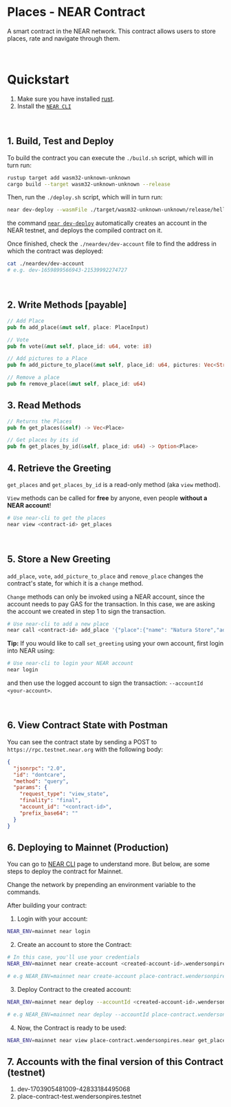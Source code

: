 # Places - NEAR Contract

A smart contract in the NEAR network. This contract allows users to store places, rate and navigate through them.

<br />

# Quickstart

1. Make sure you have installed [rust](https://rust.org/).
2. Install the [`NEAR CLI`](https://github.com/near/near-cli#setup)

<br />

## 1. Build, Test and Deploy

To build the contract you can execute the `./build.sh` script, which will in turn run:

```bash
rustup target add wasm32-unknown-unknown
cargo build --target wasm32-unknown-unknown --release
```

Then, run the `./deploy.sh` script, which will in turn run:

```bash
near dev-deploy --wasmFile ./target/wasm32-unknown-unknown/release/hello_near.wasm
```

the command [`near dev-deploy`](https://docs.near.org/tools/near-cli#near-dev-deploy) automatically creates an account in the NEAR testnet, and deploys the compiled contract on it.

Once finished, check the `./neardev/dev-account` file to find the address in which the contract was deployed:

```bash
cat ./neardev/dev-account
# e.g. dev-1659899566943-21539992274727
```

<br />

## 2. Write Methods [payable]

```rs
// Add Place
pub fn add_place(&mut self, place: PlaceInput)

// Vote
pub fn vote(&mut self, place_id: u64, vote: i8)

// Add pictures to a Place
pub fn add_picture_to_place(&mut self, place_id: u64, pictures: Vec<String>)

// Remove a place
pub fn remove_place(&mut self, place_id: u64)
```

## 3. Read Methods

```rs
// Returns the Places
pub fn get_places(&self) -> Vec<Place>

// Get places by its id
pub fn get_places_by_id(&self, place_id: u64) -> Option<Place>
```

## 4. Retrieve the Greeting

`get_places` and `get_places_by_id` is a read-only method (aka `view` method).

`View` methods can be called for **free** by anyone, even people **without a NEAR account**!

```bash
# Use near-cli to get the places
near view <contract-id> get_places
```

<br />

## 5. Store a New Greeting

`add_place`, `vote`, `add_picture_to_place` and `remove_place` changes the contract's state, for which it is a `change` method.

`Change` methods can only be invoked using a NEAR account, since the account needs to pay GAS for the transaction. In this case, we are asking the account we created in step 1 to sign the transaction.

```bash
# Use near-cli to add a new place
near call <contract-id> add_place '{"place":{"name": "Natura Store","address": "Pampulha","description": "A place to buy perfume.","pictures": ["https://lh5.googleusercontent.com/p/AF1QipMBMUOyXp7E1gZRB_KVeKLOLOpZv1bzZt-JxsAd=w408-h306-k-no"]}}' --accountId <dev-account>
```

**Tip:** If you would like to call `set_greeting` using your own account, first login into NEAR using:

```bash
# Use near-cli to login your NEAR account
near login
```

and then use the logged account to sign the transaction: `--accountId <your-account>`.

<br />

## 6. View Contract State with Postman

You can see the contract state by sending a POST to `https://rpc.testnet.near.org` with the following body:

```json
{
  "jsonrpc": "2.0",
  "id": "dontcare",
  "method": "query",
  "params": {
    "request_type": "view_state",
    "finality": "final",
    "account_id": "<contract-id>",
    "prefix_base64": ""
  }
}
```

## 6. Deploying to Mainnet (Production)

You can go to [NEAR CLI](https://docs.near.org/tools/near-cli) page to understand more. But below, are some steps to deploy the contract for Mainnet.

Change the network by prepending an environment variable to the commands.

After building your contract:

1. Login with your account:

```sh
NEAR_ENV=mainnet near login
```

2. Create an account to store the Contract:

```sh
# In this case, you'll use your credentials
NEAR_ENV=mainnet near create-account <created-account-id>.wendersonpires.near --masterAccount wendersonpires.near --initialBalance <amount-of-near-to-send-to-the-new-account-being-created>

# e.g NEAR_ENV=mainnet near create-account place-contract.wendersonpires.near --masterAccount wendersonpires.near --initialBalance 0.01
```

3. Deploy Contract to the created account:

```sh
NEAR_ENV=mainnet near deploy --accountId <created-account-id>.wendersonpires.near --wasmFile ./target/wasm32-unknown-unknown/release/places_near_contract.wasm

# e.g NEAR_ENV=mainnet near deploy --accountId place-contract.wendersonpires.near --wasmFile ./target/wasm32-unknown-unknown/release/places_near_contract.wasm
```

4. Now, the Contract is ready to be used:

```sh
NEAR_ENV=mainnet near view place-contract.wendersonpires.near get_places
```

## 7. Accounts with the final version of this Contract (testnet)

1. dev-1703905481009-42833184495068
2. place-contract-test.wendersonpires.testnet

